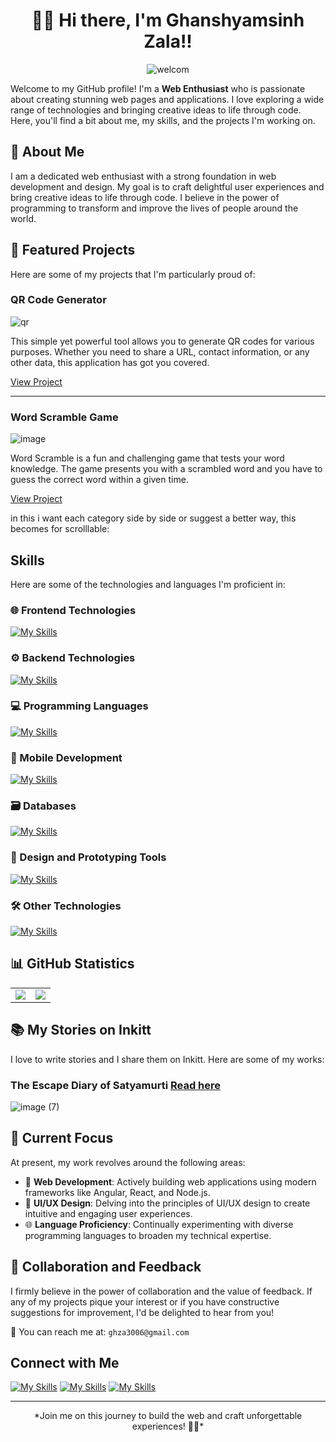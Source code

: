 <div align="center">

# 👋🏼 Hi there, I'm Ghanshyamsinh Zala!!

</div>

<div align="center">
    
  ![welcom](https://github.com/GZ30eee/GZ30eee/assets/130747789/a8022d99-aecf-4a09-9a94-4e422879035b)
</div>

Welcome to my GitHub profile! I'm a **Web Enthusiast** who is passionate about creating stunning web pages and applications. I love exploring a wide range of technologies and bringing creative ideas to life through code. Here, you'll find a bit about me, my skills, and the projects I'm working on.

## 🚀 About Me

I am a dedicated web enthusiast with a strong foundation in web development and design. My goal is to craft delightful user experiences and bring creative ideas to life through code. I believe in the power of programming to transform and improve the lives of people around the world.

## 🌟 Featured Projects

Here are some of my projects that I'm particularly proud of:

### QR Code Generator

![qr](https://github.com/GZ30eee/GZ30eee/assets/130747789/675068e2-8631-4721-b6c8-90e190923378)


This simple yet powerful tool allows you to generate QR codes for various purposes. Whether you need to share a URL, contact information, or any other data, this application has got you covered.

[View Project](gz30eee.github.io/QR-Code-Generator/)

---

### Word Scramble Game

![image](https://github.com/GZ30eee/GZ30eee/assets/130747789/f3e16061-e8ca-45d3-8d80-83c10ba0abc9)

Word Scramble is a fun and challenging game that tests your word knowledge. The game presents you with a scrambled word and you have to guess the correct word within a given time.

[View Project](https://gz30eee.github.io/Word-Scramble-Game/)


in this i want each category side by side or suggest a better way, this becomes for scrolllable:
## Skills

Here are some of the technologies and languages I'm proficient in:

### 🌐 Frontend Technologies
[![My Skills](https://skillicons.dev/icons?i=html,css,sass,js,angular,react,svg&theme=light)](https://skillicons.dev)

### ⚙️ Backend Technologies
[![My Skills](https://skillicons.dev/icons?i=nodejs,java,python,express&theme=light)](https://skillicons.dev)

### 💻 Programming Languages
[![My Skills](https://skillicons.dev/icons?i=c,cs,cpp,dart,python,ts&theme=light)](https://skillicons.dev)

### 📱 Mobile Development
[![My Skills](https://skillicons.dev/icons?i=androidstudio,flutter&theme=light)](https://skillicons.dev)

### 🗃️ Databases
[![My Skills](https://skillicons.dev/icons?i=mongodb&theme=light)](https://skillicons.dev)

### 🎨 Design and Prototyping Tools
[![My Skills](https://skillicons.dev/icons?i=figma&theme=light)](https://skillicons.dev)

### 🛠️ Other Technologies
[![My Skills](https://skillicons.dev/icons?i=tailwind,powershell,bootstrap&theme=light)](https://skillicons.dev)

## 📊 GitHub Statistics

<table>
  <tr>
    <td align="center" valign="middle">
      <img src="https://github-readme-stats.vercel.app/api/?username=GZ30eee&count_private=true&theme=tokyonight&showicons=true" />
    </td>
    <td align="center" valign="middle">
      <img src="https://github-readme-stats.vercel.app/api/top-langs/?username=GZ30eee&langs_count=5&theme=tokyonight" />
    </td>
  </tr>
</table>

## 📚 My Stories on Inkitt

I love to write stories and I share them on Inkitt. Here are some of my works:

### The Escape Diary of Satyamurti [Read here](https://www.inkitt.com/stories/scifi/1184176)

![image (7)](https://github.com/GZ30eee/GZ30eee/assets/130747789/d27607a0-7b4f-485f-9b9d-deb375b26351)

## 🎯 Current Focus

At present, my work revolves around the following areas:

- 🚀 **Web Development**: Actively building web applications using modern frameworks like Angular, React, and Node.js.
- 🎨 **UI/UX Design**: Delving into the principles of UI/UX design to create intuitive and engaging user experiences.
- 🌐 **Language Proficiency**: Continually experimenting with diverse programming languages to broaden my technical expertise.

## 🤝 Collaboration and Feedback

I firmly believe in the power of collaboration and the value of feedback. If any of my projects pique your interest or if you have constructive suggestions for improvement, I'd be delighted to hear from you!

📧 You can reach me at: `ghza3006@gmail.com`

## Connect with Me
[![My Skills](https://skillicons.dev/icons?i=linkedin&theme=light)](https://www.linkedin.com/in/ghanshyamsinh-zala-1a1b9924b/)
[![My Skills](https://skillicons.dev/icons?i=instagram&theme=light)](https://www.instagram.com/ghanshyamsinh_zala__/)
[![My Skills](https://skillicons.dev/icons?i=figma&theme=light)](https://www.figma.com/@GZee)

---

<div align="center">
*Join me on this journey to build the web and craft unforgettable experiences! 🚀✨*
</div>
